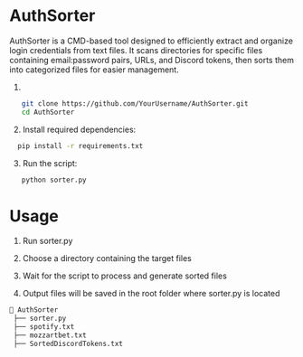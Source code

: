 # AuthSorter

AuthSorter is a CMD-based tool designed to efficiently extract and organize login credentials from text files. It scans directories for specific files containing email:password pairs, URLs, and Discord tokens, then sorts them into categorized files for easier management.

1.
```sh
   git clone https://github.com/YourUsername/AuthSorter.git
   cd AuthSorter
  ```
2. Install required dependencies:
```sh
  pip install -r requirements.txt
  ```
3. Run the script:
```sh
   python sorter.py
  ```

# Usage

1. Run sorter.py

2. Choose a directory containing the target files

3. Wait for the script to process and generate sorted files

4. Output files will be saved in the root folder where sorter.py is located

```sh
📂 AuthSorter
 ├── sorter.py
 ├── spotify.txt
 ├── mozzartbet.txt
 ├── SortedDiscordTokens.txt
  ```
